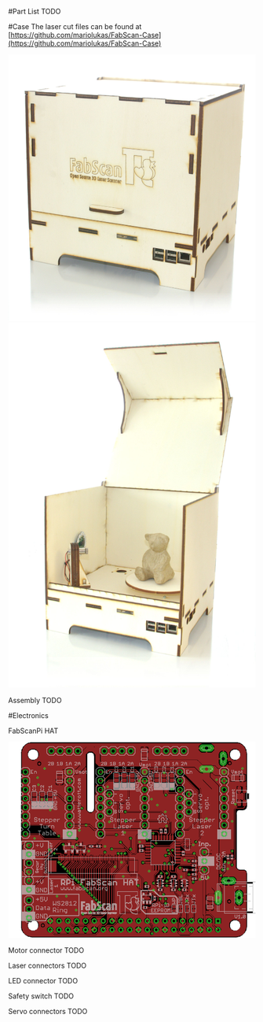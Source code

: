#Part List
TODO

#Case
The laser cut files can be found at [https://github.com/mariolukas/FabScan-Case](https://github.com/mariolukas/FabScan-Case)

![drawing_200](images/FabScanPI_closed.jpg)
![drawing_200](images/FabScanPi_opened.jpg)

<span class="subheadline">Assembly</span>
TODO

#Electronics

<span class="subheadline">FabScanPi HAT</span>

![drawing_400](images/fabscanpihat.png)

<span class="subheadline">Motor connector</span>
TODO

<span class="subheadline">Laser connectors</span>
TODO

<span class="subheadline">LED connector</span>
TODO

<span class="subheadline">Safety switch</span>
TODO

<span class="subheadline">Servo connectors</span>
TODO

